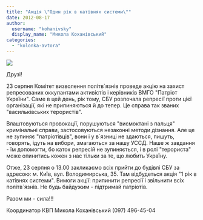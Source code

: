 ```yaml
---
title: "Акція \"Один рік в катівнях системи\""
date: 2012-08-17
author: 
  username: "kohanivsky"
  display_name: "Микола Коханівський"
categories: 
  - "kolonka-avtora"
---
```


[![](https://mpz.brovary.org/wp-content/uploads/2012/08/1_rik_v_kativnyah.jpg)](https://mpz.brovary.org/wp-content/uploads/2012/08/1_rik_v_kativnyah.jpg)

Друзі!

23 серпня Комітет визволення політв\`язнів проведе акцію на захист репресованих оккупантами активістів і керівників ВМГО "Патріот України". Саме в цей день, рік тому, СБУ розпочала репресії проти цієї організації, які не припиняються й до тепер. Це справа так званих "васильківських терористів".

Влаштовуються провокації, порушуються "висмоктані з пальця" кримінальні справи, застосовуються незаконні методи дізнання. Але це не зупиняє "патріотівців", вони і у в\`язниці не здаються, пишуть, говорять, ідуть на вибори, змагаються за нашу УССД. Наше ж завдання - їм допомогти, бо каток репресій не зупиняється, і в ролі "терориста" може опинитись кожен з нас тільки за те, що любить Україну.

Отже, 23 серпня о 13.00 закликаємо всіх прийти до будівлі СБУ за адресою: м. Київ, вул. Володимирська, 35. Там відбудеться акція "1 рік в катівнях системи". Вимоги акції: припинити репресії і звільнити всіх політв\`язнів. Не будь байдужим - підтримай патріотів.

Разом ми - сила!!!

Координатор КВП Микола Коханівський (097) 496-45-04
